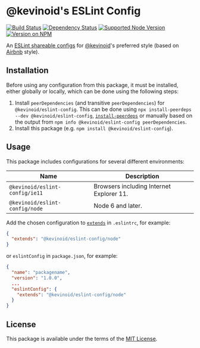 @kevinoid's ESLint Config
=========================

[![Build Status](https://img.shields.io/travis/kevinoid/eslint-config-kevinoid/master.svg?style=flat&label=build+on+linux)](https://travis-ci.org/kevinoid/eslint-config-kevinoid)
[![Dependency Status](https://img.shields.io/david/kevinoid/eslint-config-kevinoid.svg?style=flat)](https://david-dm.org/kevinoid/eslint-config-kevinoid)
[![Supported Node Version](https://img.shields.io/node/v/@kevinoid/eslint-config.svg?style=flat)](https://www.npmjs.com/package/@kevinoid/eslint-config)
[![Version on NPM](https://img.shields.io/npm/v/@kevinoid/eslint-config.svg?style=flat)](https://www.npmjs.com/package/@kevinoid/eslint-config)

An [ESLint shareable
configs](https://eslint.org/docs/developer-guide/shareable-configs) for
[@kevinoid](https://github.com/kevinoid/)'s preferred style (based on
[Airbnb](https://github.com/airbnb/javascript/tree/master/packages/eslint-config-airbnb-base)
style).


## Installation

Before using any configuration from this package, it must be installed, either
globally or locally, which can be done using the following steps:

1.  Install `peerDependencies` (and transitive `peerDependencies`) for
    `@kevinoid/eslint-config`.  This can be done using `npx install-peerdeps
    --dev @kevinoid/eslint-config`,
    [`install-peerdeps`](https://www.npmjs.com/package/install-peerdeps) or
    manually based on the output from `npm info @kevinoid/eslint-config
    peerDependencies`.
2.  Install this package (e.g. `npm install @kevinoid/eslint-config`).


## Usage

This package includes configurations for several different environments:

| Name                           | Description                              |
| ------------------------------ | ---------------------------------------- |
| `@kevinoid/eslint-config/ie11` | Browsers including Internet Explorer 11. |
| `@kevinoid/eslint-config/node` | Node 6 and later.                        |

Add the chosen configuration to
[`extends`](https://eslint.org/docs/developer-guide/shareable-configs#using-a-shareable-config)
in `.eslintrc`, for example:

```json
{
  "extends": "@kevinoid/eslint-config/node"
}
```

or `eslintConfig` in `package.json`, for example:

```json
{
  "name": "packagename",
  "version": "1.0.0",
  ...
  "eslintConfig": {
    "extends": "@kevinoid/eslint-config/node"
  }
}
```


## License

This package is available under the terms of the
[MIT License](https://opensource.org/licenses/MIT).
